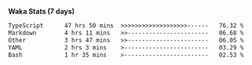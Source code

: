 
<b>Waka Stats (7 days)</b>

<!--START_SECTION:waka-->

```txt
TypeScript      47 hrs 50 mins  >>>>>>>>>>>>>>>>>>>------   76.32 %
Markdown        4 hrs 11 mins   >>-----------------------   06.68 %
Other           3 hrs 47 mins   >>-----------------------   06.05 %
YAML            2 hrs 3 mins    >------------------------   03.29 %
Bash            1 hr 35 mins    >------------------------   02.53 %
```

<!--END_SECTION:waka-->
